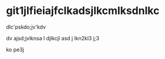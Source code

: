 # git1jlfieiajfclkadsjlkcmlksdnlkc

dlc'pskdo;jv'kdv

dv
ajsd;jvlknsa
l
djlkcjl
asd
j
lkn2kl3
j;3



ko
pe3j
